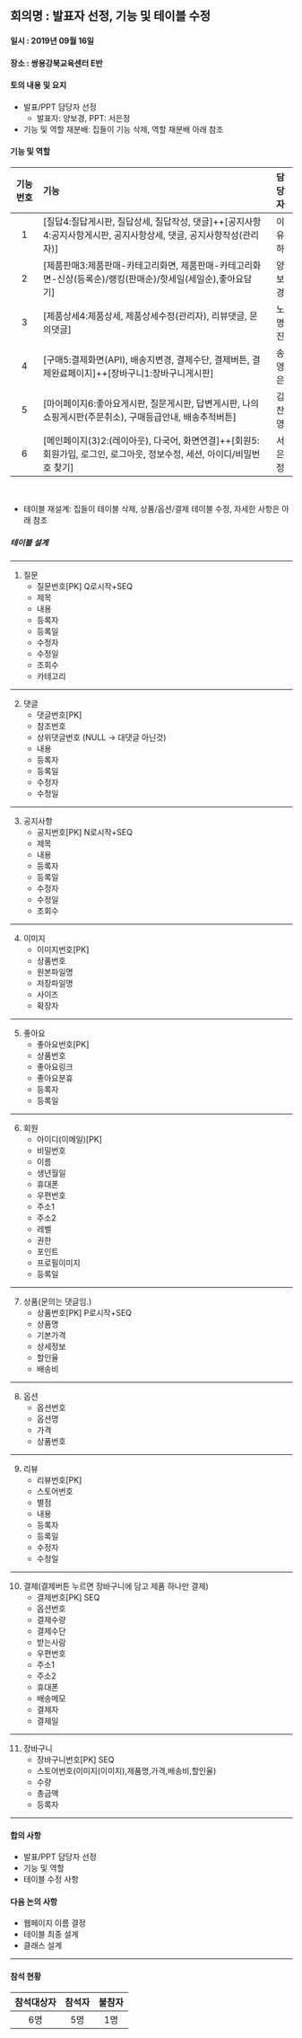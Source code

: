 ## 회의명 : 발표자 선정, 기능 및 테이블 수정

#### 일시 : 2019년 09월 16일

#### 장소 : 쌍용강북교육센터 E반

#### 토의 내용 및 요지
   + 발표/PPT 담당자 선정
     - 발표자: 양보경, PPT: 서은정
   + 기능 및 역할 재분배: 집들이 기능 삭제, 역할 재분배 아래 참조
   
#### 기능 및 역할
| 기능번호 | 기능 | 담당자 |
|:--------:|:-----------------------------------------------------------------------------------------------------------------|:--------:|
| 1 | [질답4:질답게시판, 질답상세, 질답작성, 댓글]++[공지사항4:공지사항게시판, 공지사항상세, 댓글, 공지사항작성(관리자)] | 이유하 |
| 2 | [제품판매3:제품판매-카테고리화면, 제품판매-카테고리화면-신상(등록순)/랭킹(판매순)/핫세일(세일순),좋아요담기] | 양보경 |
| 3 | [제품상세4:제품상세, 제품상세수정(관리자), 리뷰댓글, 문의댓글] | 노명진 |
| 4 | [구매5:결제화면(API), 배송지변경, 결제수단, 결제버튼, 결제완료페이지]++[장바구니1:장바구니게시판] | 송영은 |
| 5 | [마이페이지6:좋아요게시판, 질문게시판, 답변게시판, 나의쇼핑게시판(주문취소), 구매등급안내, 배송추적버튼] | 김찬영 |
| 6 | [메인페이지(3)2:(레이아웃), 다국어, 화면연결]++[회원5:회원가입, 로그인, 로그아웃, 정보수정, 세션, 아이디/비밀번호 찾기] | 서은정 |
<br/>

   + 테이블 재설계: 집들이 테이블 삭제, 상품/옵션/결제 테이블 수정, 자세한 사항은 아래 참조
   
##### 테이블 설계
---
1. 질문
      - 질문번호[PK]  Q로시작+SEQ
      - 제목
      - 내용
      - 등록자
      - 등록일
      - 수정자
      - 수정일
      - 조회수
      - 카테고리
---   
2. 댓글
      - 댓글번호[PK]
      - 참조번호
      - 상위댓글번호 (NULL -> 대댓글 아닌것)
      - 내용
      - 등록자
      - 등록일
      - 수정자
      - 수정일
---   
3. 공지사항
      - 공지번호[PK]  N로시작+SEQ
      - 제목
      - 내용
      - 등록자
      - 등록일
      - 수정자
      - 수정일
      - 조회수
 --- 
4. 이미지
      - 이미지번호[PK]
      - 상품번호
      - 원본파일명
      - 저장파일명
      - 사이즈      
      - 확장자
      
---  
5. 좋아요
      - 좋아요번호[PK]
      - 상품번호
      - 좋아요링크
      - 좋아요분휴
      - 등록자
      - 등록일
---
6. 회원
      - 아이디(이메일)[PK]
      - 비밀번호
      - 이름
      - 생년월일
      - 휴대폰
      - 우편번호
      - 주소1
      - 주소2
      - 레벨
      - 권한
      - 포인트
      - 프로필이미지
      - 등록일
 ---  
7. 상품(문의는 댓글임.)
      - 상품번호[PK]  P로시작+SEQ
      - 상품명
      - 기본가격
      - 상세정보
      - 할인율
      - 배송비
---
8. 옵션
      - 옵션번호
      - 옵션명
      - 가격
      - 상품번호
---

9. 리뷰
      - 리뷰번호[PK]
      - 스토어번호
      - 별점
      - 내용
      - 등록자
      - 등록일
      - 수정자
      - 수정일

---

10. 결제(결제버튼 누르면 장바구니에 담고 제품 하나만 결제)
      - 결제번호[PK] SEQ
      - 옵션번호
      - 결제수량
      - 결제수단
      - 받는사람
      - 우편번호
      - 주소1
      - 주소2
      - 휴대폰
      - 배송메모
      - 결제자
      - 결제일

---
11. 장바구니
      - 장바구니번호[PK] SEQ
      - 스토어번호(이미지(이미지),제품명,가격,배송비,할인율)
      - 수량
      - 총금액
      - 등록자
---
   
#### 합의 사항
   + 발표/PPT 담당자 선정
   + 기능 및 역할
   + 테이블 수정 사항
   
 
#### 다음 논의 사항
   + 웹페이지 이름 결정
   + 테이블 최종 설계 
   + 클래스 설계

---
#### 참석 현황
| 참석대상자 | 참석자 | 불참자 |
|:--------:|:--------:|:--------:|
| 6명 | 5명 | 1명 |
  
